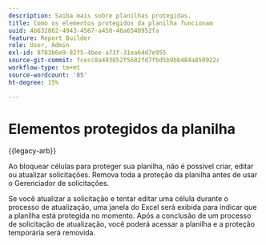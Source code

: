 ```yaml
---
description: Saiba mais sobre planilhas protegidas.
title: Como os elementos protegidos da planilha funcionam
uuid: 4b632862-4943-4567-a458-46a6548952fa
feature: Report Builder
role: User, Admin
exl-id: 8783b6e9-82f5-4bee-a73f-31ea64d7e955
source-git-commit: fcecc8a493852f5682fd7fbd5b9bb484a850922c
workflow-type: tm+mt
source-wordcount: '85'
ht-degree: 15%

---
```


# Elementos protegidos da planilha

{{legacy-arb}}

Ao bloquear células para proteger sua planilha, não é possível criar, editar ou atualizar solicitações. Remova toda a proteção da planilha antes de usar o Gerenciador de solicitações.

Se você atualizar a solicitação e tentar editar uma célula durante o processo de atualização, uma janela do Excel será exibida para indicar que a planilha está protegida no momento. Após a conclusão de um processo de solicitação de atualização, você poderá acessar a planilha e a proteção temporária será removida.
